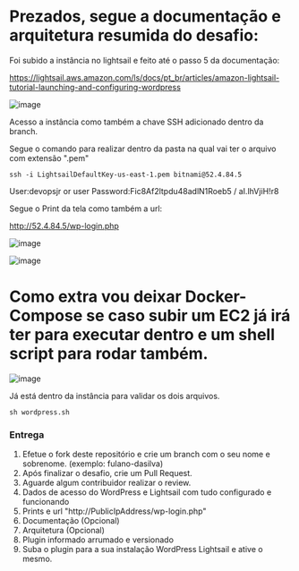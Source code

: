 # Prezados, segue a documentação e arquitetura resumida do desafio:

Foi subido a instância no lightsail e feito até o passo 5 da documentação:

https://lightsail.aws.amazon.com/ls/docs/pt_br/articles/amazon-lightsail-tutorial-launching-and-configuring-wordpress

![image](https://github.com/amaralchr250/christopher-amaral/assets/42553791/b6619a55-3537-4900-b60e-36e030e25d50)

Acesso a instância como também a chave SSH adicionado dentro da branch.

Segue o comando para realizar dentro da pasta na qual vai ter o arquivo com extensão ".pem"

````
ssh -i LightsailDefaultKey-us-east-1.pem bitnami@52.4.84.5
````

User:devopsjr or user
Password:Fic8Af2ltpdu48adlN1Roeb5 / aI.lhVjiH!r8

Segue o Print da tela como também a url:

http://52.4.84.5/wp-login.php

![image](https://github.com/amaralchr250/christopher-amaral/assets/42553791/eb7516af-4891-4c03-b9aa-041c1327233c)

![image](https://github.com/amaralchr250/christopher-amaral/assets/42553791/d14024c9-ef09-428e-85b9-a8e78b9fedcd)

# Como extra vou deixar Docker-Compose se caso subir um EC2 já irá ter para executar dentro e um shell script para rodar também.

![image](https://github.com/amaralchr250/christopher-amaral/assets/42553791/19d1338c-ea65-47e4-8510-93d7c07b000c)

Já está dentro da instância para validar os dois arquivos.

````
sh wordpress.sh
````

### Entrega
1. Efetue o fork deste repositório e crie um branch com o seu nome e sobrenome. (exemplo: fulano-dasilva)
2. Após finalizar o desafio, crie um Pull Request.
3. Aguarde algum contribuidor realizar o review.
4. Dados de acesso do WordPress e Lightsail com tudo configurado e funcionando
5. Prints e url "http://PublicIpAddress/wp-login.php"
6. Documentação (Opcional)
7. Arquitetura (Opcional)
8. Plugin informado arrumado e versionado
9. Suba o plugin para a sua instalação WordPress Lightsail e ative o mesmo.

